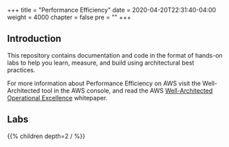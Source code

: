 +++
title = "Performance Efficiency"
date = 2020-04-20T22:31:40-04:00
weight = 4000
chapter = false
pre = ""
+++

## Introduction
This repository contains documentation and code in the format of hands-on labs to help you learn, measure, and build using architectural best practices.

For more information about Performance Efficiency on AWS visit the Well-Architected tool in the AWS console, and read the AWS [Well-Architected Operational Excellence](https://d1.awsstatic.com/whitepapers/architecture/AWS-Performance-Efficiency-Pillar.pdf) whitepaper.


## Labs
{{% children depth=2 / %}}
